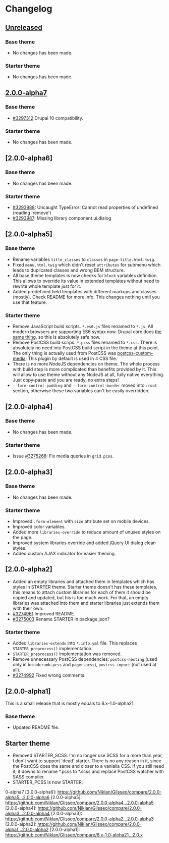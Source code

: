 # Changelog

## [Unreleased][unreleased]

### Base theme

- No changes has been made.

### Starter theme

- No changes has been made.

## [2.0.0-alpha7]

### Base theme

- [#3297312](https://www.drupal.org/node/3297312) Drupal 10 compatibility.

### Starter theme

- No changes has been made.

## [2.0.0-alpha6]

### Base theme

- No changes has been made.

### Starter theme

- [#3293988](https://www.drupal.org/project/glisseo/issues/3293988): Uncaught
  TypeError: Cannot read properties of undefined (reading 'remove')
- [#3293987](https://www.drupal.org/project/glisseo/issues/3293987): Missing
  library component.ui.dialog

## [2.0.0-alpha5]

### Base theme

- Rename variables `title_classes` to `classes` in `page-title.html.twig`.
- Fixed `menu.html.twig` which didn't reset `attributes` for submenu which leads
  to duplicated classes and wrong BEM structure.
- All base theme templates is now checks for `block` variables definition. This
  allows to override its value in extended templates without need to rewrite
  whole template just for it.
- Added predefined field templates with different markups and classes (mostly).
  Check README for more info. This changes nothing until you use that feature.

### Starter theme

- Remove JavaScript build scripts. `*.es6.js` files renamed to `*.js`. All
  modern browsers are supporting ES6 syntax now. Drupal core
  does [the same thing](https://www.drupal.org/node/3278413), so this is
  absolutely safe now.
- Remove PostCSS build scrips. `*.pcss` files renamed to `*.css`. There is
  absolutely no need into PostCSS build script in the theme at this point. The
  only thing is actually used from PostCSS
  was [postcss-custom-media](https://github.com/postcss/postcss-custom-media).
  This plugin by default is used in 4 CSS file.
- There is no more NodeJS dependencies on theme. The whole process with build
  step is more complicated than benefits provided by it. This will allow to use
  theme without any NodeJS at all, fully native everything. Just copy-paste and
  you are ready, no extra steps!
- `--form-control-padding` and `--form-control-border` moved into `:root`
  section, otherwise these two variables can't be easily overridden.

## [2.0.0-alpha4]

### Base theme

- No changes has been made.

### Starter theme

- Issue [#3275268](https://www.drupal.org/node/3275268): Fix media queries
  in `grid.pcss`.

## [2.0.0-alpha3]

### Base theme

- No changes has been made.

### Starter theme

- Improved `.form-element` with `size` attribute set on mobile devices.
- Improved color variables.
- Added more `libraries-override` to reduce amount of unused styles on the page.
- Improved system libraries override and added jQuery UI dialog clean styles.
- Added custom AJAX indicator for easier theming.

## [2.0.0-alpha2]

- Added an empty libraries and attached them in templates which has styles in
  STARTER theme. Starter theme doesn't has these templates, this means to attach
  custom libraries for each of them it should be copied and updated, but his is
  too much work. For that, an empty libraries was attached into them and starter
  libraries just extends them with their own.
- [#3274961](https://www.drupal.org/node/3274961) Improved README.
- [#3275003](https://www.drupal.org/node/3275003) Rename STARTER in
  package.json?

### Starter theme

- Added `libraries-extends` into `*.info.yml` file. This
  replaces `STARTER_preprocess()` implementation.
- `STARTER_preprocess()` implementation was removed.
- Remove unnecessary PostCSS dependencies: `postcss-nesting` (used only
  in `breadcrumb.pcss` and `pager.pcss`), `postcss-import` (not used at all).
- [#3274992](https://www.drupal.org/node/3274992) Fixed wrong comments.

## [2.0.0-alpha1]

This is a small release that is mostly equals to 8.x-1.0-alpha21.

### Base theme

- Updated README file.

## Starter theme

- Removed STARTER_SCSS. I'm no longer use SCSS for a more than year, I don't
  want to support 'dead' starter. There is no any reason in it, since the
  PostCSS does the same and closer to a vanialla CSS. If you still need it, it
  downs to rename *.pcss to *.scss and replace PostCSS watcher with SASS
  compiler.
- STARTER_PCSS is now STARTER.

[unreleased]: https://github.com/Niklan/Glisseo/compare/2.0.x-alpha7...HEAD
[2.0.0-alpha7]: https://github.com/Niklan/Glisseo/compare/2.0.0-alpha6...2.0.
0-alpha7
[2.0.0-alpha6]: https://github.com/Niklan/Glisseo/compare/2.0.0-alpha5...2.0.0-alpha6
[2.0.0-alpha5]: https://github.com/Niklan/Glisseo/compare/2.0.0-alpha4...2.0.0-alpha5
[2.0.0-alpha4]: https://github.com/Niklan/Glisseo/compare/2.0.0-alpha3...2.0.0-alpha4
[2.0.0-alpha3]: https://github.com/Niklan/Glisseo/compare/2.0.0-alpha2...2.0.0-alpha3
[2.0.0-alpha2]: https://github.com/Niklan/Glisseo/compare/2.0.0-alpha1...2.0.0-alpha2
[2.0.0-alpha1]: https://github.com/Niklan/Glisseo/compare/8.x-1.0-alpha21...2.0.x
